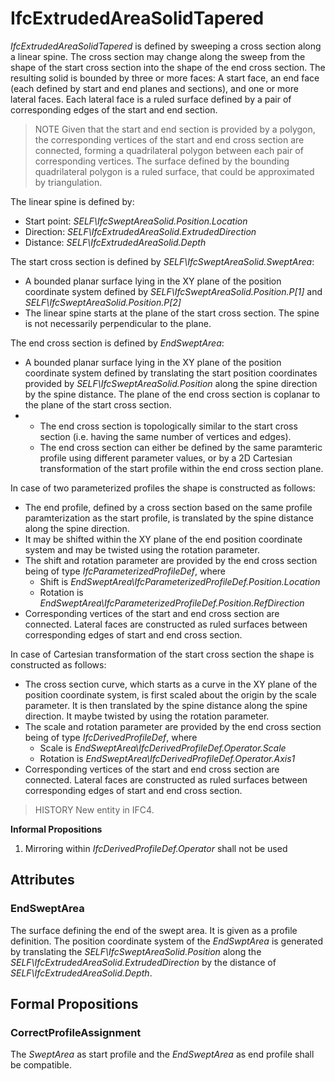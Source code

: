 # IfcExtrudedAreaSolidTapered

_IfcExtrudedAreaSolidTapered_ is defined by sweeping a cross section along a linear spine. The cross section may change along the sweep from the shape of the start cross section into the shape of the end cross section. The resulting solid is bounded by three or more faces: A start face, an end face (each defined by start and end planes and sections), and one or more lateral faces. Each lateral face is a ruled surface defined by a pair of corresponding edges of the start and end section.

> NOTE Given that the start and end section is provided by a polygon, the corresponding vertices of the start and end cross section are connected, forming a quadrilateral polygon between each pair of corresponding vertices. The surface defined by the bounding quadrilateral polygon is a ruled surface, that could be approximated by triangulation.

The linear spine is defined by:

* Start point: _SELF\IfcSweptAreaSolid.Position.Location_
* Direction: _SELF\IfcExtrudedAreaSolid.ExtrudedDirection_
* Distance: _SELF\IfcExtrudedAreaSolid.Depth_

The start cross section is defined by _SELF\IfcSweptAreaSolid.SweptArea_:

* A bounded planar surface lying in the XY plane of the position coordinate system defined by _SELF\IfcSweptAreaSolid.Position.P[1]_ and _SELF\IfcSweptAreaSolid.Position.P[2]_
* The linear spine starts at the plane of the start cross section. The spine is not necessarily perpendicular to the plane.

The end cross section is defined by _EndSweptArea_:

* A bounded planar surface lying in the XY plane of the position coordinate system defined by translating the start position coordinates provided by _SELF\IfcSweptAreaSolid.Position_ along the spine direction by the spine distance. The plane of the end cross section is coplanar to the plane of the start cross section.
*
    * The end cross section is topologically similar to the start cross section (i.e. having the same number of vertices and edges).
    * The end cross section can either be defined by the same paramteric profile using different parameter values, or by a 2D Cartesian transformation of the start profile within the end cross section plane.

In case of two parameterized profiles the shape is constructed as follows:

* The end profile, defined by a cross section based on the same profile paramterization as the start profile, is translated by the spine distance along the spine direction.
* It may be shifted within the XY plane of the end position coordinate system and may be twisted using the rotation parameter.
* The shift and rotation parameter are provided by the end cross section being of type _IfcParameterizedProfileDef_, where
    * Shift is _EndSweptArea\IfcParameterizedProfileDef.Position.Location_
    * Rotation is _EndSweptArea\IfcParameterizedProfileDef.Position.RefDirection_
* Corresponding vertices of the start and end cross section are connected. Lateral faces are constructed as ruled surfaces between corresponding edges of start and end cross section.

In case of Cartesian transformation of the start cross section the shape is constructed as follows:

* The cross section curve, which starts as a curve in the XY plane of the position coordinate system, is first scaled about the origin by the scale parameter. It is then translated by the spine distance along the spine direction. It maybe twisted by using the rotation parameter.
* The scale and rotation parameter are provided by the end cross section being of type _IfcDerivedProfileDef_, where
    * Scale is _EndSweptArea\IfcDerivedProfileDef.Operator.Scale_
    * Rotation is _EndSweptArea\IfcDerivedProfileDef.Operator.Axis1_
* Corresponding vertices of the start and end cross section are connected. Lateral faces are constructed as ruled surfaces between corresponding edges of start and end cross section.

> HISTORY New entity in IFC4.

**Informal Propositions**

1. Mirroring within _IfcDerivedProfileDef.Operator_ shall not be used

## Attributes

### EndSweptArea
The surface defining the end of the swept area. It is given as a profile definition. The position coordinate system of the _EndSwptArea_ is generated by translating the _SELF\IfcSweptAreaSolid.Position_ along the _SELF\IfcExtrudedAreaSolid.ExtrudedDirection_ by the distance of _SELF\IfcExtrudedAreaSolid.Depth_.

## Formal Propositions

### CorrectProfileAssignment
The _SweptArea_ as start profile and the _EndSweptArea_ as end profile shall be compatible.
